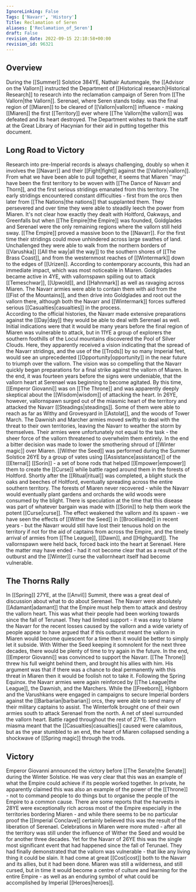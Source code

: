 ```yaml
---
IgnoreLinking: False
Tags: ['Navarr', 'History']
Title: Reclamation of Seren
aliases: ['Reclamation_of_Seren']
draft: False
revision_date: 2022-09-15 22:10:58+00:00
revision_id: 96321
---
```


## Overview
During the [[Summer]] Solstice 384YE, Nathair Autumngale, the [[Advisor on the Vallorn]] instructed the Department of [[Historical research|Historical Research]] to research into the reclamation campaign of Seren from [[The Vallorn|the Vallorn]]. Serenael, where Seren stands today. was the final region of [[Miaren]] to be cleared of [[Vallorn|vallorn]] influence - making [[Miaren]] the first [[Territory]] ever where [[The Vallorn|the vallorn]] was defeated and its heart destroyed. The Department wishes to thank the staff at the Great Library of Hacynian for their aid in putting together this document.
## Long Road to Victory
Research into pre-Imperial records is always challenging, doubly so when it involves the [[Navarr]] and their [[Fight|fight]] against the [[Vallorn|vallorn]]. From what we have been able to pull together, it seems that Miaren ''may'' have been the first territory to be woven with [[The Dance of Navarr and Thorn]], and the first serious stridings emanated from this territory. The early stridings encountered constant difficulties - first from the orcs then later from [[The Nations|the nations]] that supplanted them. They persevered and over time they were able to steadily leech the power from Miaren. It's not clear how exactly they dealt with Holtford, Oakways, and Greenfalls but when [[The Empire|the Empire]] was founded, Goldglades and Serenael were the only remaining regions where the vallorn still held sway.
[[The Empire]] proved a massive boon to the [[Navarr]]. For the first time their stridings could move unhindered across large swathes of land. Unchallenged they were able to walk from the northern borders of [[Varushka]] [[All the way|all the way]] to the southern shores of [[The Brass Coast]], and from the westernmost reaches of [[Wintermark]] down to the edges of [[Urizen]]. According to contemporary accounts, this had an immediate impact, which was most noticeable in Miaren. Goldglades became active in 4YE, with vallornspawn spilling out to attack [[Temeschwar]], [[Upwold]], and [[Hahnmark]] as well as ravaging across Miaren. The Navarr armies were able to contain them with aid from the [[Fist of the Mountains]], and then drive into Goldglades and root out the vallorn there, although both the Navarr and [[Wintermark]] forces suffered serious [[Casualties|casualties]] in the process.  
According to the official histories, the Navarr made extensive preparations against the [[Day|day]] they would be able to deal with Serenael as well. Initial indications were that it would be many years before the final region of Miaren was vulnerable to attack, but in 11YE a group of explorers the southern foothills of the Locul mountains discovered the Pool of Silver Clouds. Here, they apparently received a vision indicating that the spread of the Navarr stridings, and the use of the [[Trods]] by so many Imperial feet, would see an unprecedented [[Opportunity|opportunity]] in the near future to triumph over the vallorn. The vision was so compelling that the Navarr quickly began preparations for a final strike against the vallorn of Miaren.
In the end, it was fourteen years before the signs were undeniable, that the vallorn heart at Serenael was beginning to become agitated. By this time, [[Emperor Giovanni]] was on [[The Throne]] and was apparently deeply skeptical about the [[Wisdom|wisdom]] of attacking the heart. In 26YE, however, vallornspawn surged out of the miasmic heart of the territory and attacked the Navarr [[Steadings|steadings]]. Some of them were able to reach as far as Withy and Grovesyard in [[Astolat]], and the woods of Tower March. The Dawnish and Marcher armies moved swiftly to deal with the threat to their own territories, leaving the Navarr to weather the storm by themselves. Their armies were unfortunately not equal to the task - the sheer force of the vallorn threatened to overwhelm them entirely.
In the end a bitter decision was made to lower the smothering shroud of [[Winter magic]] over Miaren. [[Wither the Seed]] was performed during the Summer Solstice 26YE by a group of vates using [[Assistance|assistance]] of the [[Eternal]] [[Sorin]] - a set of bone rods that helped [[Empower|empower]] them to create the [[Curse]] while battle raged around them in the forests of Holtford. Shortly after the [[Ritual|ritual]] was completed, a blight stuck the oaks and beeches of Holtford, eventually spreading across the entire southern territory. The forests of Miaren never recovered - while the Navarr would eventually plant gardens and orchards the wild woods were consumed by the blight. There is speculation at the time that this disease was part of whatever bargain was made with [[Sorin]] to help them work the potent [[Curse|curse]].
The effect weakened the vallorn and its spawn - we have seen the effects of [[Wither the Seed]] in [[Brocéliande]] in recent years - but the Navarr would still have lost their tenuous hold on the territory if not for the aid of captains from across the Empire, and the timely arrival of armies from [[The League]], [[Dawn]], and [[Highguard]]. The vallornspawn were held back, forced back into the heart at Serenael. Here the matter may have ended - had it not become clear that as a result of the outburst and the [[Winter]] curse the vallornheart itself had become vulnerable.
## The Thorns Rally
In [[Spring]] 27YE, at the [[Anvil]] Summit, there was a great deal of discussion about what to do about Serenael. The Navarr were absolutely [[Adamant|adamant]] that the Empire must help them to attack and destroy the vallorn heart. This was what their people had been working towards since the fall of Terunael. They had limited support - it was easy to blame the Navarr for the recent losses caused by the vallorn and a wide variety of people appear to have argued that if this outburst meant the vallorn in Miaren would become quiescent for a time then it would be better to simply let it subside. With Wither the Seed keeping it somnolent for the next three decades, there would be plenty of time to try again in the future.
In the end, [[Emperor Giovanni]] was convinced to support the Navarr. [[The Throne]] threw his full weight behind them, and brought his allies with him. His argument was that if there was a chance to deal permanently with this threat in Miaren then it would be foolish not to take it. Following the Spring Equinox. the Navarr armies were again reinforced by [[The League|the League]], the Dawnish, and the Marchers. While the [[Freeborn]], Highborn and the Varushkans were engaged in campaigns to secure Imperial borders against the [[Barbarian|barbarian]] orcs, they were able to send many of their military captains to assist. The Winterfolk brought one of their own armies south to attack Serenael from the north. A net of steel surrounded the vallorn heart. Battle raged throughout the rest of 27YE. The vallorn miasma meant that the [[Casualties|casualties]] caused were calamitous, but as the year stumbled to an end, the heart of Miaren collapsed sending a shockwave of [[Spring magic]] through the trods.
## Victory
Emperor Giovanni announced the victory before [[The Senate|the Senate]] during the Winter Solstice. He was very clear that this was an example of what the Empire could achieve if its people worked together. In private, he apparently claimed this was also an example of the power of the [[Throne]] - not to command people to do things but to organise the people of the Empire to a common cause. There are some reports that the harvests in 28YE were exceptionally rich across most of the Empire especially in the territories bordering Miaren - and while there seems to be no particular proof the [[Imperial Conclave]] certainly believed this was the result of the liberation of Serenael.
Celebrations in Miaren were more muted - after all the territory was still under the influence of Wither the Seed and would be for another three decades. Yet for the Navarr of 26YE this was the single most significant event that had happened since the fall of Terunael. They had finally demonstrated that the vallorn was vulnerable - that like any living thing it could be slain. It had come at great [[Cost|cost]] both to the Navarr and its allies, but it had been done. Miaren was still a wilderness, and still cursed, but in time it would become a centre of culture and learning for the entire Empire - as well as an enduring symbol of what could be accomplished by Imperial [[Heroes|heroes]].